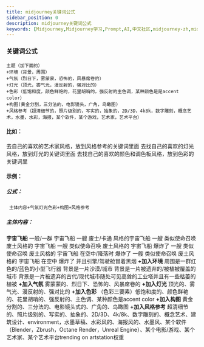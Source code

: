 ```yaml
---
title: midjourney关键词公式
sidebar_position: 0
description: midjourney关键词公式
keywords: [Midjourney,Midjourney学习,Prompt,AI,中文社区,midjourney-zh,midjourney中文教程,prompt,chatgpt-zh,chatgpt,MJ绘画,AI绘画,AI艺术,AI插画,插画,AI,ai,gpt,chatgpt,DALL·E 2,Midjourney,Stable Diffusion,midjourney中文,midjourney入门教程,midjourney中文网,midjourney,midjourney文档,midjourney,midjourney中文指南,midjourney指南,midjourney汉化,midjourney小白教程,midjourney共享账号]
---
```


### 关键词公式
```
主题（加下面的）
+环境（背景，周围）
+气氛（烈日下，雾蒙蒙，恐怖的，风暴席卷的）
+灯光（顶光，雾气光，漫反射的，强对比的）
+色彩（低饱和度，颜色鲜艳的，花里胡哨的，强反射的主色调，某种颜色是是accent color）
+构图(黄金分割，三分法的，电影镜头，广角，鸟瞰图)
+风格参考（超清细节的，照片级别的，写实的，抽象的，2D/3D，4k8k，数字雕刻，概念艺术，水墨，水彩，海报，某个软件，某个游戏，艺术家，艺术平台）

```

#### 比如：
去自己的喜欢的艺术家风格，放到风格参考的关键词里面
去找自己的喜欢的灯光风格，放到灯光的关键词里面
去找自己的喜欢的颜色和调色板风格，放到色彩的关键词里

#### 示例：
##### 公式：
```
 主体内容+气氛灯光色彩+构图+风格参考
```
##### 主体内容：
__宇宙飞船__
一般/一群 宇宙飞船
一艘 废士/卡通 风格的宇宙飞船
一艘 类似使命召唤 废土风格的 字宙飞船
一艘 类似使命召唤 废土风格的 宇宙飞船 爆炸了
一艘 类似使命召唤 废土风格的 宇宙飞船 在空中/降落时 爆炸了
一艘 类似使命召唤 废土风格的 字宙飞船 在空中 爆炸了 并且引擎/驾驶舱冒着黑烟
__+加入环境__
周围是一群红色的/蓝色的小型飞行器
背景是一片沙漠/城市
背景是一片被遗弃的/被植被覆盖的城市
背景是一片被遗弃的古代/现代城市随处可见高耸的工业塔并且有一些枯萎的植被
__+加入气氛__
雾蒙蒙的、烈日下、恐怖的、风暴席卷的
__+加入灯光__
顶光的、雾气光、漫反射的、强对比的
__+加入色彩__
（色彩三要素）低饱和度的、颜色鲜艳的、花里胡哨的、强反射的、主色调、某种颜色是accent color
__+加入构图__
黄金分割的、三分法的、电影镜头式的、广角的、鸟瞰图
__+加入风格参考__
超清细节的、照片级别的、写实的、抽象的、2D/3D、4k/8k、数字雕刻的、概念艺术、建筑设计、environment，水墨草稿、水彩风的、海报风的、水墨风、某个软件（Blender，Zbrush，Octane Render，Unreal Engine）、某个电影/游戏、某个艺术家、某个艺术平台trending on artstation权重